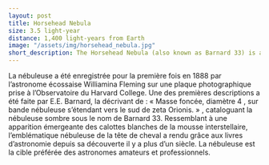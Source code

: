 ```yaml
---
layout: post
title: Horsehead Nebula
size: 3.5 light-year
distance: 1,400 light-years from Earth
image: "/assets/img/horsehead_nebula.jpg"
short_description: The Horsehead Nebula (also known as Barnard 33) is a small dark nebula in the constellation Orion.
---
```


La nébuleuse a été enregistrée pour la première fois en 1888 par l’astronome écossaise Williamina Fleming sur une plaque photographique prise à l’Observatoire du Harvard College. Une des premières descriptions a été faite par E.E. Barnard, la décrivant de : « Masse foncée, diamètre 4 , sur bande nébuleuse s’étendant vers le sud de zeta Orionis. » , cataloguant la nébuleuse sombre sous le nom de Barnard 33.
Ressemblant à une apparition émergeante des calottes blanches de la mousse interstellaire, l’emblématique nébuleuse de la tête de cheval a rendu grâce aux livres d’astronomie depuis sa découverte il y a plus d’un siècle. La nébuleuse est la cible préférée des astronomes amateurs et professionnels.
